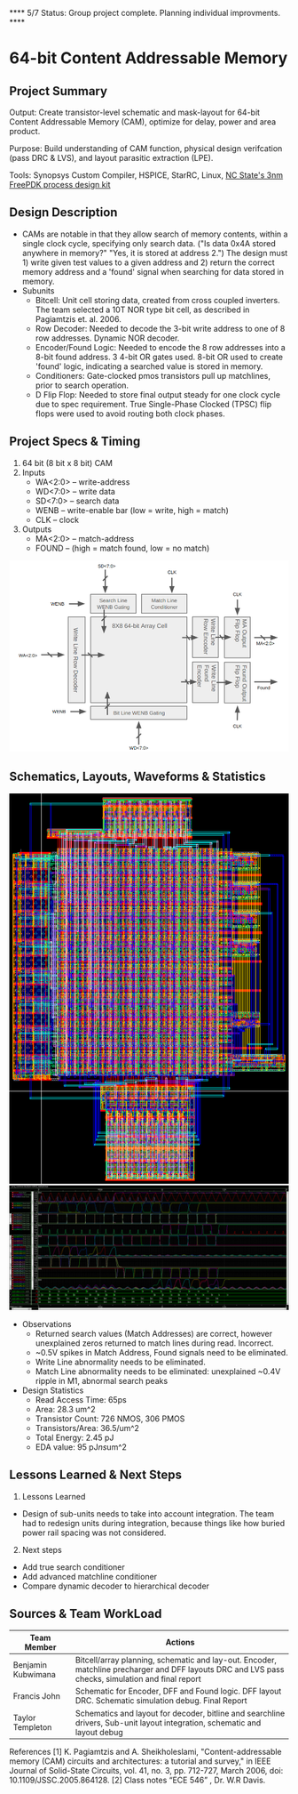 **** 5/7 Status: Group project complete.  Planning individual improvments. ****

# 64-bit Content Addressable Memory

## Project Summary

Output: Create transistor-level schematic and mask-layout for 64-bit Content Addressable Memory (CAM), optimize for delay, power and area product.

Purpose: Build understanding of CAM function, physical design verifcation (pass DRC & LVS), and layout parasitic extraction (LPE).

Tools: Synopsys Custom Compiler, HSPICE,  StarRC, Linux, [NC State's 3nm FreePDK process design kit](https://eda.ncsu.edu/FreePDK/)


## Design Description
* CAMs are notable in that they allow search of memory contents, within a single clock cycle, specifying only search data. ("Is data 0x4A stored anywhere in memory?" "Yes, it is stored at address 2.")  The design must 1) write given test values to a given address and 2) return the correct memory address and a 'found' signal when searching for data stored in memory.
* Subunits
    * Bitcell: Unit cell storing data, created from cross coupled inverters.  The team selected a 10T NOR type bit cell, as described in Pagiamtzis et. al. 2006.
    * Row Decoder: Needed to decode the 3-bit write address to one of 8 row addresses. Dynamic NOR decoder.
    * Encoder/Found Logic: Needed to encode the 8 row addresses into a 8-bit found address.  3 4-bit OR gates used. 8-bit OR used to create 'found' logic, indicating a searched value is stored in memory.
    * Conditioners: Gate-clocked pmos transistors pull up matchlines, prior to search operation.
    * D Flip Flop: Needed to store final output steady for one clock cycle due to spec requirement.  True Single-Phase Clocked (TPSC) flip flops were used to avoid routing both clock phases. 

## Project Specs & Timing
1. 64 bit (8 bit x 8 bit) CAM
2. Inputs
    * WA<2:0> – write-address
    * WD<7:0> – write data
    * SD<7:0> – search data
    * WENB – write-enable bar (low = write, high = match)
    * CLK – clock
3. Outputs
    * MA<2:0> – match-address
    * FOUND – (high = match found, low = no match)
  
 ![](https://github.com/taylortempleton/64bit_CAM/blob/main/Docs/BlockDiagram_FinalReport.png)

## Schematics, Layouts, Waveforms & Statistics
![](https://github.com/taylortempleton/64bit_CAM/blob/main/Docs/CAM_Master_Layout.png)
![](https://github.com/taylortempleton/64bit_CAM/blob/main/Docs/STARRC_Output.png)

* Observations
   *  Returned search values (Match Addresses) are correct, however unexplained zeros returned to match lines during read. Incorrect.
   *  ~0.5V spikes in Match Address, Found signals need to be eliminated.
   *  Write Line abnormality needs to be eliminated.
   *  Match Line abnormality needs to be eliminated: unexplained ~0.4V ripple in M1, abnormal search peaks
* Design Statistics
   * Read Access Time: 65ps
   * Area: 28.3 um^2
   * Transistor Count: 726 NMOS, 306 PMOS
   * Transistors/Area: 36.5/um^2
   * Total Energy: 2.45 pJ
   * EDA value: 95 pJ*ns*um^2

## Lessons Learned & Next Steps
1. Lessons Learned
* Design of sub-units needs to take into account integration.  The team had to redesign units during integration, because things like how buried power rail spacing was not considered.
2. Next steps
* Add true search conditioner
* Add advanced matchline conditioner
* Compare dynamic decoder to hierarchical decoder

## Sources & Team WorkLoad

| Team Member                | Actions            |
|----------------------|--------------------------------------|
| Benjamin Kubwimana         | Bitcell/array planning, schematic and lay-out. Encoder, matchline precharger and DFF layouts DRC and LVS pass checks, simulation and final report |
| Francis John       | Schematic for Encoder, DFF and Found logic. DFF layout DRC. Schematic simulation debug. Final Report |
| Taylor Templeton            | Schematics and layout for decoder, bitline and searchline drivers, Sub-unit layout integration, schematic and layout debug |

References
[1] K. Pagiamtzis and A. Sheikholeslami, "Content-addressable memory (CAM)
circuits and architectures: a tutorial and survey," in IEEE Journal of
Solid-State Circuits, vol. 41, no. 3, pp. 712-727, March 2006, doi:
10.1109/JSSC.2005.864128.
[2] Class notes “ECE 546” , Dr. W.R Davis.
